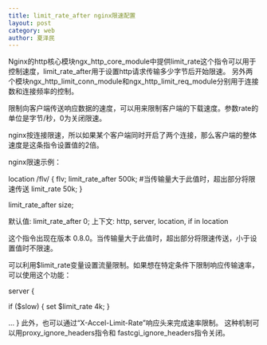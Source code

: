 ```yaml
---
title: limit_rate_after nginx限速配置
layout: post
category: web
author: 夏泽民
---
```

Nginx的http核心模块ngx_http_core_module中提供limit_rate这个指令可以用于控制速度，limit_rate_after用于设置http请求传输多少字节后开始限速。
另外两个模块ngx_http_limit_conn_module和ngx_http_limit_req_module分别用于连接数和连接频率的控制。


限制向客户端传送响应数据的速度，可以用来限制客户端的下载速度。参数rate的单位是字节/秒，0为关闭限速。

nginx按连接限速，所以如果某个客户端同时开启了两个连接，那么客户端的整体速度是这条指令设置值的2倍。

nginx限速示例：

location /flv/ {
flv;
limit_rate_after 500k;     #当传输量大于此值时，超出部分将限速传送
limit_rate 50k;
}

limit_rate_after size;

默认值: limit_rate_after 0;
上下文: http, server, location, if in location

这个指令出现在版本 0.8.0。当传输量大于此值时，超出部分将限速传送，小于设置值时不限速。
<!-- more -->
可以利用$limit_rate变量设置流量限制。如果想在特定条件下限制响应传输速率，可以使用这个功能：

server {

if ($slow) {
set $limit_rate 4k;
}

…
}
此外，也可以通过“X-Accel-Limit-Rate”响应头来完成速率限制。 这种机制可以用proxy_ignore_headers指令和 fastcgi_ignore_headers指令关闭。

